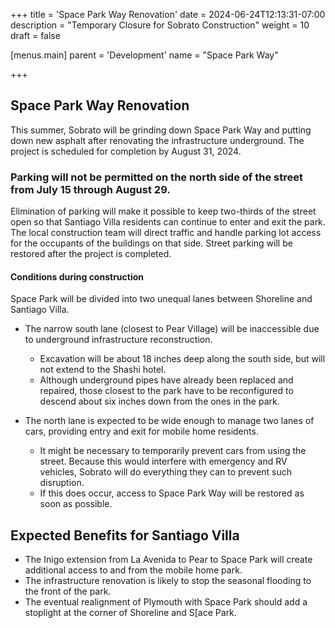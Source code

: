 +++
title = 'Space Park Way Renovation'
date = 2024-06-24T12:13:31-07:00
description = "Temporary Closure for Sobrato Construction"
weight = 10
draft = false

[menus.main]
    parent = 'Development'
    name = "Space Park Way"

+++

## Space Park Way Renovation

This summer, Sobrato will be grinding down Space Park Way and putting down new asphalt after renovating the infrastructure underground. The project is scheduled for completion by August 31, 2024. 

### Parking will not be permitted on the north side of the street from July 15 through August 29.

Elimination of parking will make it possible to keep two-thirds of the street open so that Santiago Villa residents can continue to enter and exit the park. The local construction team will direct traffic and handle parking lot access for the occupants of the buildings on that side. Street parking will be restored after the project is completed.

#### Conditions during construction

Space Park will be divided into two unequal lanes between Shoreline and Santiago Villa.

- The narrow south lane (closest to Pear Village) will be inaccessible due to underground infrastructure reconstruction.
  - Excavation will be about 18 inches deep along the south side, but will not extend to the Shashi hotel.
  - Although underground pipes have already been replaced and repaired, those closest to the park have to be reconfigured to descend about six inches down from the ones in the park.

- The north lane is expected to be wide enough to manage two lanes of cars, providing entry and exit for mobile home residents.
  - It might be necessary to temporarily prevent cars from using the street. Because this would interfere with emergency and RV vehicles, Sobrato will do everything they can to prevent such disruption.
  - If this does occur, access to Space Park Way will be restored as soon as possible.

## Expected Benefits for Santiago Villa

- The Inigo extension from La Avenida to Pear to Space Park will create additional access to and from the mobile home park.
- The infrastructure renovation is likely to stop the seasonal flooding to the front of the park.
- The eventual realignment of Plymouth with Space Park should add a stoplight at the corner of Shoreline and S[ace Park.